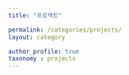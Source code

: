 ```yaml
---
title: "프로젝트"

permalink: /categories/projects/
layout: category

author_profile: true
taxonomy : projects
---
```


